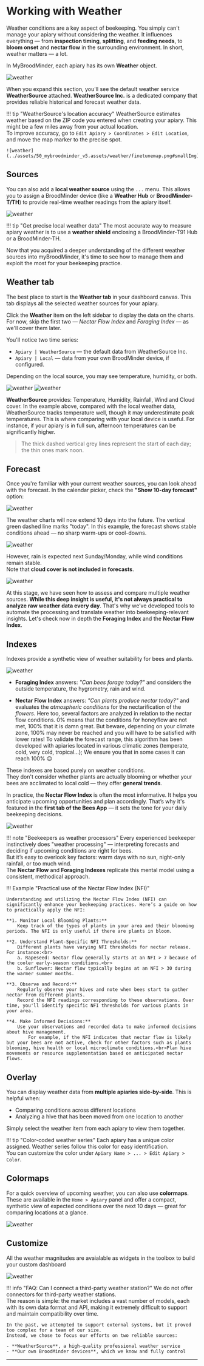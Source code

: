 
# Working with Weather

Weather conditions are a key aspect of beekeeping. You simply can't manage your apiary without considering the weather. It influences everything — from **inspection timing**, **splitting**, and **feeding needs**, to **bloom onset** and **nectar flow** in the surrounding environment. In short, weather matters — a lot.

In MyBroodMinder, each apiary has its own **Weather** object.

![weather](../assets/50_mybroodminder_v5.assets/weather/left_side.png)

When you expand this section, you'll see the default weather service **WeatherSource** attached. **WeatherSource Inc.** is a dedicated company that provides reliable historical and forecast weather data.

!!! tip "WeatherSource's location accuracy"
    WeatherSource estimates weather based on the ZIP code you entered when creating your apiary. This might be a few miles away from your actual location.  
    To improve accuracy, go to `Edit Apiary > Coordinates > Edit Location`, and move the map marker to the precise spot.
    
    ![weather](../assets/50_mybroodminder_v5.assets/weather/finetunemap.png#smallImg)


## Sources

You can also add a **local weather source** using the `...` menu. This allows you to assign a BroodMinder device (like a **Weather Hub** or **BroodMinder-T/TH**) to provide real-time weather readings from the apiary itself.

![weather](../assets/50_mybroodminder_v5.assets/weather/local_source.png)

!!! tip "Get precise local weather data"
    The most accurate way to measure apiary weather is to use a **weather shield** enclosing a BroodMinder-T91 Hub or a BroodMinder-TH.


Now that you acquired a deeper understanding of the different weather sources into myBroodMinder, it's time to see how to manage them and exploit the most for your beekeeping practice.

## Weather tab

The best place to start is the **Weather tab** in your dashboard canvas. This tab displays all the selected weather sources for your apiary.

Click the **Weather** item on the left sidebar to display the data on the charts. For now, skip the first two — *Nectar Flow Index* and *Foraging Index* — as we'll cover them later.

You'll notice two time series:

- `Apiary | WeatherSource` — the default data from WeatherSource Inc.
- `Apiary | Local` — data from your own BroodMinder device, if configured.

Depending on the local source, you may see temperature, humidity, or both.

![weather](../assets/50_mybroodminder_v5.assets/weather/weatherdash1.png)
![weather](../assets/50_mybroodminder_v5.assets/weather/weatherdash2.png)

**WeatherSource** provides: Temperature, Humidity, Rainfall, Wind and Cloud cover. In the example above, compared with the local weather data, WeatherSource tracks temperature well, though it may underestimate peak temperatures. This is where comparing with your local device is useful. For instance, if your apiary is in full sun, afternoon temperatures can be significantly higher.

> The thick dashed vertical grey lines represent the start of each day; the thin ones mark noon.

## Forecast

Once you're familiar with your current weather sources, you can look ahead with the forecast. In the calendar picker, check the **"Show 10-day forecast"** option:

![weather](../assets/50_mybroodminder_v5.assets/weather/forecastpicker.png#mediumImg)

The weather charts will now extend 10 days into the future. The vertical green dashed line marks "today". In this example, the forecast shows stable conditions ahead — no sharp warm-ups or cool-downs.
  
![weather](../assets/50_mybroodminder_v5.assets/weather/forecastcharts1.png)

However, rain is expected next Sunday/Monday, while wind conditions remain stable.  
Note that **cloud cover is not included in forecasts**.

![weather](../assets/50_mybroodminder_v5.assets/weather/forecastcharts2.png)



At this stage, we have seen how to assess and compare multiple weather sources. **While this deep insight is useful, it's not always practical to analyze raw weather data every day**. That's why we’ve developed tools to automate the processing and translate weather into beekeeping-relevant insights. Let's check now in depth the **Foraging Index** and the **Nectar Flow Index**.


## Indexes

Indexes provide a synthetic view of weather suitability for bees and plants.

![weather](../assets/50_mybroodminder_v5.assets/weather/indexes.png)

- **Foraging Index** answers: *"Can bees forage today?"* and considers the outside temperature, the hygrometry, rain and wind.

- **Nectar Flow Index** answers: *"Can plants produce nectar today?"* and evaluates the *atmospheric conditions* for the nectarification of the *flowers*. Here too, several factors are analyzed in relation to the nectar flow conditions. 0% means that the conditions for honeyflow are not met, 100% that it is damn great. But beware, depending on your climate zone, 100% may never be reached and you will have to be satisfied with lower rates! 
To validate the forecast range, this algorithm has been developed with apiaries located in various climatic zones (temperate, cold, very cold, tropical...); We ensure you that in some cases it can reach 100% 😉

These indexes are based purely on weather conditions.  
They don't consider whether plants are actually blooming or whether your bees are acclimated to local cold — they offer **general trends**.

In practice, the **Nectar Flow Index** is often the most informative. It helps you anticipate upcoming opportunities and plan accordingly. That’s why it's featured in the **first tab of the Bees App** — it sets the tone for your daily beekeeping decisions.

![weather](../assets/50_mybroodminder_v5.assets/weather/bapp_nfi.jpeg#mediumImg)

!!! note "Beekeepers as weather processors"
    Every experienced beekeeper instinctively does "weather processing" — interpreting forecasts and deciding if upcoming conditions are right for bees.  
    But it’s easy to overlook key factors: warm days with no sun, night-only rainfall, or too much wind.  
    The **Nectar Flow** and **Foraging Indexes** replicate this mental model using a consistent, methodical approach.


!!! Example "Practical use of the Nectar Flow Index (NFI)"

    Understanding and utilizing the Nectar Flow Index (NFI) can significantly enhance your beekeeping practices. Here’s a guide on how to practically apply the NFI:
    
    **1. Monitor Local Blooming Plants:**
        Keep track of the types of plants in your area and their blooming periods. The NFI is only useful if there are plants in bloom.
    
    **2. Understand Plant-Specific NFI Thresholds:**
        Different plants have varying NFI thresholds for nectar release. For instance:<br>
        a. Rapeseed: Nectar flow generally starts at an NFI > 7 because of the cooler early-season conditions.<br>
        b. Sunflower: Nectar flow typically begins at an NFI > 30 during the warmer summer months.
    
    **3. Observe and Record:**
        Regularly observe your hives and note when bees start to gather nectar from different plants.
        Record the NFI readings corresponding to these observations. Over time, you'll identify specific NFI thresholds for various plants in your area.
    
    **4. Make Informed Decisions:**
        Use your observations and recorded data to make informed decisions about hive management.
            For example, if the NFI indicates that nectar flow is likely but your bees are not active, check for other factors such as plants blooming, hive health or local microclimate conditions.<br>Plan hive movements or resource supplementation based on anticipated nectar flows.

## Overlay 

You can display weather data from **multiple apiaries side-by-side**. This is helpful when:

- Comparing conditions across different locations
- Analyzing a hive that has been moved from one location to another

Simply select the weather item from each apiary to view them together.

!!! tip "Color-coded weather series"
    Each apiary has a unique color assigned. Weather series follow this color for easy identification.  
    You can customize the color under `Apiary Name > ... > Edit Apiary > Color`.

## Colormaps

For a quick overview of upcoming weather, you can also use **colormaps**.  
These are available in the `Home > Apiary` panel and offer a compact, synthetic view of expected conditions over the next 10 days — great for comparing locations at a glance.

![weather](../assets/50_mybroodminder_v5.assets/weather/colormap.png)

## Customize

All the weather magnitudes are avaialable as widgets in the toolbox to build your custom dashboard 


![weather](../assets/50_mybroodminder_v5.assets/weather/widgets.png#largeImg)


!!! info "FAQ: Can I connect a third-party weather station?"
    We do not offer connectors for third-party weather stations.  
    The reason is simple: the market includes a vast number of models, each with its own data format and API, making it extremely difficult to support and maintain compatibility over time.

    In the past, we attempted to support external systems, but it proved too complex for a team of our size.  
    Instead, we chose to focus our efforts on two reliable sources:
    
    - **WeatherSource**, a high-quality professional weather service  
    - **Our own BroodMinder devices**, which we know and fully control


---